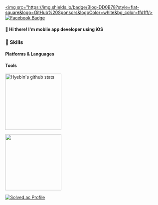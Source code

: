 <a href="https://codingga-dingga.tistory.com/" target="_blank"><img src="https://img.shields.io/badge/Blog-DD0B78?style=flat-square&logo=GitHub%20Sponsors&logoColor=white&bg_color=ffd1ff/></a>
[![Facebook Badge](https://img.shields.io/badge/-Facebook-92a8d1?logo=facebook&logoColor=white&link=https://www.facebook.com/YebinKimakaVIVI)](https://codingga-dingga.tistory.com/)
#### 👋 Hi there! I'm moblie app developer using iOS


### 💪 Skills
#### Platforms & Languages

#### Tools
<a href="https://github.com/yoohyebin"><img align="center" style="height:180px" src="https://github-readme-stats.vercel.app/api?username=yoohyebin&show_icons=true&include_all_commits=true&hide_border=true&bg_color=30,fad0c4,ffd1ff&title_color=fff&text_color=fff&icon_color=fff" alt="Hyebin's github stats" /></a>
<br>

<a href="https://github.com/yoohyebin"><img align="center" style="height:180px" src="https://github-readme-stats.vercel.app/api/top-langs/?username=yoohyebin&layout=compact&hide_border=true&bg_color=30,ffd1ff,fad0c4&title_color=fff&text_color=fff" /></a> 

[![Solved.ac Profile](http://mazassumnida.wtf/api/generate_badge?boj=99dbgpqls)](https://solved.ac/99dbgpqls)

